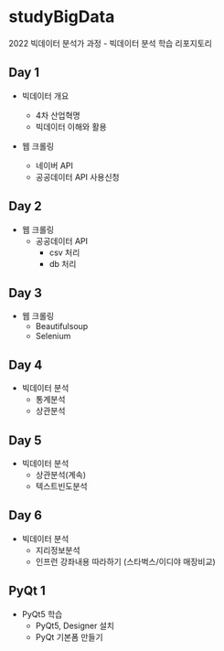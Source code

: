 # studyBigData
2022 빅데이터 분석가 과정 - 빅데이터 분석 학습 리포지토리

## Day 1
- 빅데이터 개요
  - 4차 산업혁명
  - 빅데이터 이해와 활용
  
- 웹 크롤링
  - 네이버 API
  - 공공데이터 API 사용신청

## Day 2
- 웹 크롤링
  - 공공데이터 API
    - csv 처리
    - db 처리

## Day 3
- 웹 크롤링
  - Beautifulsoup
  - Selenium

## Day 4
- 빅데이터 분석
  - 통계분석
  - 상관분석

## Day 5
- 빅데이터 분석
  - 상관분석(계속)
  - 텍스트빈도분석

## Day 6
- 빅데이터 분석
  - 지리정보분석
  - 인프런 강좌내용 따라하기 (스타벅스/이디야 매장비교)

## PyQt 1
- PyQt5 학습
  - PyQt5, Designer 설치
  - PyQt 기본폼 만들기